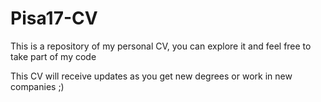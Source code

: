 # Pisa17-CV
This is a repository of my personal CV, you can explore it and feel free to take part of my code

This CV will receive updates as you get new degrees or work in new companies ;)
